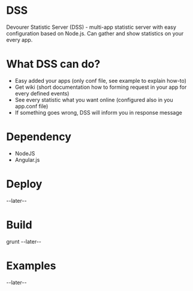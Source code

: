 # DSS
Devourer Statistic Server (DSS) - multi-app statistic server with easy configuration based on Node.js. Can gather and show statistics on your every app.

# What DSS can do?
- Easy added your apps (only conf file, see example to explain how-to)
- Get wiki (short documentation how to forming request in your app for every defined events)
- See every statistic what you want online (configured also in you app.conf file)
- If something goes wrong, DSS will inform you in response message

# Dependency
- NodeJS
- Angular.js

# Deploy
--later--

# Build
grunt <cmd>
--later--

# Examples
--later--

